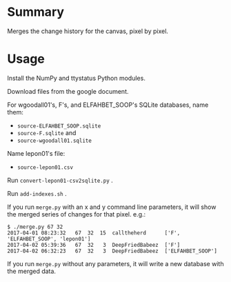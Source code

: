 Summary
=======

Merges the change history for the canvas, pixel by pixel.


Usage
=====

Install the NumPy and ttystatus Python modules.

Download files from the google document.

For wgoodall01's, F's, and ELFAHBET_SOOP's SQLite databases, name them:

 * `source-ELFAHBET_SOOP.sqlite`
 * `source-F.sqlite` and
 * `source-wgoodall01.sqlite`

Name lepon01's file:

 * `source-lepon01.csv`

Run `convert-lepon01-csv2sqlite.py` .

Run `add-indexes.sh` .

If you run `merge.py` with an x and y command line parameters, it will
show the merged series of changes for that pixel.  e.g.:

    $ ./merge.py 67 32
    2017-04-01 08:23:32   67  32  15  calltheherd      ['F', 'ELFAHBET_SOOP', 'lepon01']
    2017-04-02 05:39:36   67  32   3  DeepFriedBabeez  ['F']
    2017-04-02 06:32:23   67  32   3  DeepFriedBabeez  ['ELFAHBET_SOOP']

If you run `merge.py` without any parameters, it will write a new database
with the merged data.
